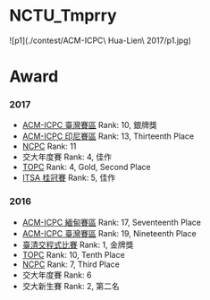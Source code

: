 # NCTU_Tmprry

![p1](./contest/ACM-ICPC\ Hua-Lien\ 2017/p1.jpg)

# Award

### 2017
- [ACM-ICPC 臺灣賽區](https://icpc.baylor.edu/regionals/finder/hua-lien-2017) Rank: 10, 銀牌獎
- [ACM-ICPC 印尼賽區](https://icpc.baylor.edu/regionals/finder/jakarta-2017) Rank: 13, Thirteenth Place
- [NCPC](http://ncpc.nsysu.edu.tw/bin/home.php) Rank: 11
- 交大年度賽 Rank: 4, 佳作
- [TOPC](https://icpc.baylor.edu/regionals/finder/hua-lien-online-2017) Rank: 4, Gold, Second Place
- [ITSA 桂冠賽](http://algorithm.csie.ncku.edu.tw/ITSAcontest/ITSA2017/) Rank: 5, 佳作

### 2016
- [ACM-ICPC 緬甸賽區](https://icpc.baylor.edu/regionals/finder/ar-yangon-2016) Rank: 17, Seventeenth Place
- [ACM-ICPC 臺灣賽區](https://icpc.baylor.edu/regionals/finder/chung-li-2016) Rank: 19, Nineteenth Place
- [臺清交程式比賽](https://www.facebook.com/NTU.CSIE.Council/posts/1159664294070695) Rank: 1, 金牌獎
- [TOPC](https://icpc.baylor.edu/regionals/finder/topc-2016) Rank: 10, Tenth Place
- [NCPC](http://ncpc.nsysu.edu.tw/files/11-1351-9960.php?Lang=zh-tw) Rank: 7, Third Place
- 交大年度賽 Rank: 6
- 交大新生賽 Rank: 2, 第二名

